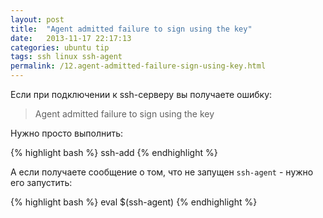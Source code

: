 ```yaml
---
layout: post
title:  "Agent admitted failure to sign using the key"
date:   2013-11-17 22:17:13
categories: ubuntu tip
tags: ssh linux ssh-agent
permalink: /12.agent-admitted-failure-sign-using-key.html
---
```


Если при подключении к ssh-серверу вы получаете ошибку:

> Agent admitted failure to sign using the key

Нужно просто выполнить:

{% highlight bash %}
ssh-add
{% endhighlight %}


А если получаете сообщение о том, что не запущен `ssh-agent` - нужно его запустить:

{% highlight bash %}
eval $(ssh-agent)
{% endhighlight %}